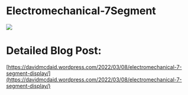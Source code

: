 # Electromechanical-7Segment

![](other/ezgif-5-9716ad1de3.gif)

# Detailed Blog Post: 

[https://davidmcdaid.wordpress.com/2022/03/08/electromechanical-7-segment-display/](https://davidmcdaid.wordpress.com/2022/03/08/electromechanical-7-segment-display/)
